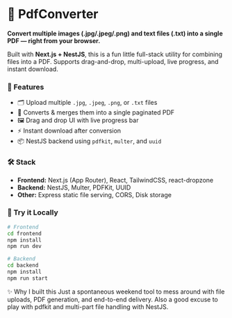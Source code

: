 # 🧾 PdfConverter

**Convert multiple images (.jpg/.jpeg/.png) and text files (.txt) into a single PDF — right from your browser.**

Built with **Next.js + NestJS**, this is a fun little full-stack utility for combining files into a PDF. Supports drag-and-drop, multi-upload, live progress, and instant download.



### 🚀 Features
- 🗂 Upload multiple `.jpg`, `.jpeg`, `.png`, or `.txt` files
- 🧠 Converts & merges them into a single paginated PDF
- 🖼 Drag and drop UI with live progress bar
- ⚡ Instant download after conversion
- 📦 NestJS backend using `pdfkit`, `multer`, and `uuid`


### 🛠 Stack
- **Frontend:** Next.js (App Router), React, TailwindCSS, react-dropzone
- **Backend:** NestJS, Multer, PDFKit, UUID
- **Other:** Express static file serving, CORS, Disk storage


### 🧪 Try it Locally

```bash
# Frontend
cd frontend
npm install
npm run dev

# Backend
cd backend
npm install
npm run start
```

✨ Why I built this
Just a spontaneous weekend tool to mess around with file uploads, PDF generation, and end-to-end delivery. Also a good excuse to play with pdfkit and multi-part file handling with NestJS.

